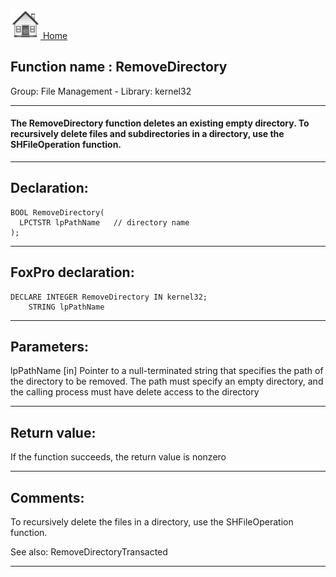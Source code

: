 [<img src="../../images/home.png"> Home ](https://github.com/VFPX/Win32API)  

## Function name : RemoveDirectory
Group: File Management - Library: kernel32    
***  


#### The RemoveDirectory function deletes an existing empty directory. To recursively delete files and subdirectories in a directory, use the SHFileOperation function.
***  


## Declaration:
```foxpro  
BOOL RemoveDirectory(
  LPCTSTR lpPathName   // directory name
);  
```  
***  


## FoxPro declaration:
```foxpro  
DECLARE INTEGER RemoveDirectory IN kernel32;
	STRING lpPathName  
```  
***  


## Parameters:
lpPathName 
[in] Pointer to a null-terminated string that specifies the path of the directory to be removed. The path must specify an empty directory, and the calling process must have delete access to the directory  
***  


## Return value:
If the function succeeds, the return value is nonzero  
***  


## Comments:
To recursively delete the files in a directory, use the SHFileOperation function.  
  
See also: RemoveDirectoryTransacted   
  
***  

